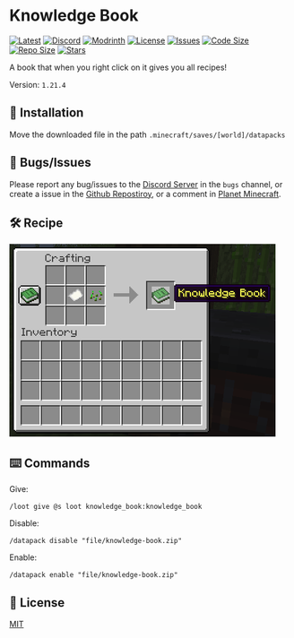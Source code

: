 # Knowledge Book

[![Latest](https://img.shields.io/github/v/release/lullaby6/knowledge-book-data-pack?color=blueviolet&logo=github)](https://github.com/lullaby6/knowledge-book-data-pack/releases)
[![Discord](https://img.shields.io/discord/1327308441324097681?label=discord&color=blue&logo=discord)](https://discord.gg/5UdcDa5xNC) 
[![Modrinth](https://img.shields.io/modrinth/dt/knowledge-book?label=modrinth&logo=modrinth)](https://modrinth.com/datapack/lullaby-knowledge-book)
[![License](https://img.shields.io/badge/license-mit-green)](https://github.com/lullaby6/knowledge-book-data-pack/blob/main/LICENSE) 
[![Issues](https://img.shields.io/github/issues/lullaby6/knowledge-book-data-pack?color=orange&logo=github)](https://github.com/lullaby6/knowledge-book-data-pack/issues)
[![Code Size](https://img.shields.io/github/languages/code-size/lullaby6/knowledge-book-data-pack?color=purple&logoColor=white)](https://github.com/lullaby6/knowledge-book-data-pack)
[![Repo Size](https://img.shields.io/github/repo-size/lullaby6/knowledge-book-data-pack?logo=dropbox&color=red)](https://github.com/lullaby6/knowledge-book-data-pack)
[![Stars](https://img.shields.io/github/stars/lullaby6/knowledge-book-data-pack?logo=github&color=yellow)](https://github.com/lullaby6/knowledge-book-data-pack/stargazers)

A book that when you right click on it gives you all recipes!

Version: `1.21.4`

## 📂 Installation

Move the downloaded file in the path `.minecraft/saves/[world]/datapacks`

## 👾 Bugs/Issues

Please report any bug/issues to the [Discord Server](https://discord.gg/5UdcDa5xNC) in the `bugs` channel, or create a issue in the [Github Repostiroy](https://github.com/lullaby6/knowledge-book-data-pack/issues), or a comment in [Planet Minecraft](https://www.planetminecraft.com/data-pack/knowledge-book/).

## 🛠️ Recipe

![recipe](https://raw.githubusercontent.com/lullaby6/knowledge-book-data-pack/refs/heads/main/images/recipe.png)

## ⌨️ Commands

Give:

```mcfunction
/loot give @s loot knowledge_book:knowledge_book
```

Disable:

```mcfunction
/datapack disable "file/knowledge-book.zip"
```

Enable:

```mcfunction
/datapack enable "file/knowledge-book.zip"
```

## 🪪 License

[MIT](https://github.com/lullaby6/knowledge-book-data-pack/blob/main/LICENSE)